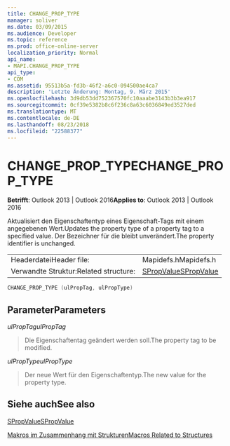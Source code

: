 ```yaml
---
title: CHANGE_PROP_TYPE
manager: soliver
ms.date: 03/09/2015
ms.audience: Developer
ms.topic: reference
ms.prod: office-online-server
localization_priority: Normal
api_name:
- MAPI.CHANGE_PROP_TYPE
api_type:
- COM
ms.assetid: 95513b5a-fd3b-46f2-a6c0-094500ae4ca7
description: 'Letzte Änderung: Montag, 9. März 2015'
ms.openlocfilehash: 3d9db53dd752367570fc10aaabe3143b3b3ea917
ms.sourcegitcommit: 0cf39e5382b8c6f236c8a63c6036849ed3527ded
ms.translationtype: MT
ms.contentlocale: de-DE
ms.lasthandoff: 08/23/2018
ms.locfileid: "22588377"
---
```

# <a name="changeproptype"></a><span data-ttu-id="b3f23-103">CHANGE_PROP_TYPE</span><span class="sxs-lookup"><span data-stu-id="b3f23-103">CHANGE_PROP_TYPE</span></span>

  
  
<span data-ttu-id="b3f23-104">**Betrifft**: Outlook 2013 | Outlook 2016</span><span class="sxs-lookup"><span data-stu-id="b3f23-104">**Applies to**: Outlook 2013 | Outlook 2016</span></span> 
  
<span data-ttu-id="b3f23-105">Aktualisiert den Eigenschaftentyp eines Eigenschaft-Tags mit einem angegebenen Wert.</span><span class="sxs-lookup"><span data-stu-id="b3f23-105">Updates the property type of a property tag to a specified value.</span></span> <span data-ttu-id="b3f23-106">Der Bezeichner für die bleibt unverändert.</span><span class="sxs-lookup"><span data-stu-id="b3f23-106">The property identifier is unchanged.</span></span> 
  
|||
|:-----|:-----|
|<span data-ttu-id="b3f23-107">Headerdatei</span><span class="sxs-lookup"><span data-stu-id="b3f23-107">Header file:</span></span>  <br/> |<span data-ttu-id="b3f23-108">Mapidefs.h</span><span class="sxs-lookup"><span data-stu-id="b3f23-108">Mapidefs.h</span></span>  <br/> |
|<span data-ttu-id="b3f23-109">Verwandte Struktur:</span><span class="sxs-lookup"><span data-stu-id="b3f23-109">Related structure:</span></span>  <br/> |[<span data-ttu-id="b3f23-110">SPropValue</span><span class="sxs-lookup"><span data-stu-id="b3f23-110">SPropValue</span></span>](spropvalue.md) <br/> |
   
```cpp
CHANGE_PROP_TYPE (ulPropTag, ulPropType)
```

## <a name="parameters"></a><span data-ttu-id="b3f23-111">Parameter</span><span class="sxs-lookup"><span data-stu-id="b3f23-111">Parameters</span></span>

 <span data-ttu-id="b3f23-112">_ulPropTag_</span><span class="sxs-lookup"><span data-stu-id="b3f23-112">_ulPropTag_</span></span>
  
> <span data-ttu-id="b3f23-113">Die Eigenschaftentag geändert werden soll.</span><span class="sxs-lookup"><span data-stu-id="b3f23-113">The property tag to be modified.</span></span>
    
 <span data-ttu-id="b3f23-114">_ulPropType_</span><span class="sxs-lookup"><span data-stu-id="b3f23-114">_ulPropType_</span></span>
  
> <span data-ttu-id="b3f23-115">Der neue Wert für den Eigenschaftentyp.</span><span class="sxs-lookup"><span data-stu-id="b3f23-115">The new value for the property type.</span></span>
    
## <a name="see-also"></a><span data-ttu-id="b3f23-116">Siehe auch</span><span class="sxs-lookup"><span data-stu-id="b3f23-116">See also</span></span>



[<span data-ttu-id="b3f23-117">SPropValue</span><span class="sxs-lookup"><span data-stu-id="b3f23-117">SPropValue</span></span>](spropvalue.md)


[<span data-ttu-id="b3f23-118">Makros im Zusammenhang mit Strukturen</span><span class="sxs-lookup"><span data-stu-id="b3f23-118">Macros Related to Structures</span></span>](macros-related-to-structures.md)

